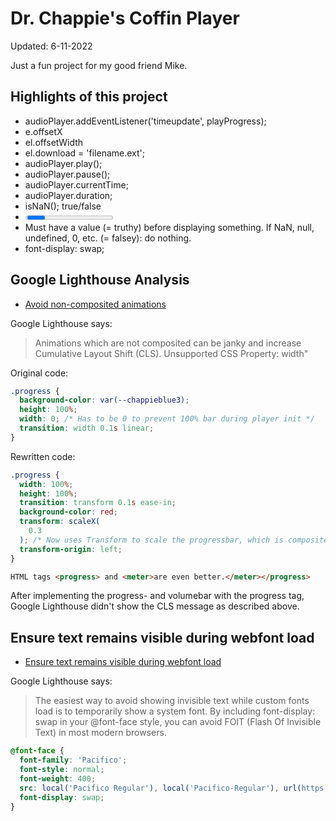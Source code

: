 # Dr. Chappie's Coffin Player

Updated: 6-11-2022

Just a fun project for my good friend Mike.

## Highlights of this project

- audioPlayer.addEventListener('timeupdate', playProgress);
- e.offsetX
- el.offsetWidth
- el.download = 'filename.ext';
- audioPlayer.play();
- audioPlayer.pause();
- audioPlayer.currentTime;
- audioPlayer.duration;
- isNaN(); true/false
- <progress> and <meter>
- Must have a value (= truthy) before displaying something. If NaN, null, undefined, 0, etc. (= falsey): do nothing.
- font-display: swap; 


## Google Lighthouse Analysis

- [Avoid non-composited animations](https://web.dev/non-composited-animations/)

Google Lighthouse says:

> Animations which are not composited can be janky and increase Cumulative Layout Shift (CLS). Unsupported CSS Property: width"

Original code:

```css
.progress {
  background-color: var(--chappieblue3);
  height: 100%;
  width: 0; /* Has to be 0 to prevent 100% bar during player init */
  transition: width 0.1s linear;
}
```

Rewritten code:

```css
.progress {
  width: 100%;
  height: 100%;
  transition: transform 0.1s ease-in;
  background-color: red;
  transform: scaleX(
    0.3
  ); /* Now uses Transform to scale the progressbar, which is composited */
  transform-origin: left;
}
```

```html
HTML tags <progress> and <meter>are even better.</meter></progress>
```

After implementing the progress- and volumebar with the progress tag, Google Lighthouse didn't show the CLS message as described above.

## Ensure text remains visible during webfont load

- [Ensure text remains visible during webfont load](https://web.dev/font-display/)

Google Lighthouse says:
> The easiest way to avoid showing invisible text while custom fonts load is to temporarily show a system font. By including font-display: swap in your @font-face style, you can avoid FOIT (Flash Of Invisible Text) in most modern browsers.

```css
@font-face {
  font-family: 'Pacifico';
  font-style: normal;
  font-weight: 400;
  src: local('Pacifico Regular'), local('Pacifico-Regular'), url(https://fonts.gstatic.com/s/pacifico/v12/FwZY7-Qmy14u9lezJ-6H6MmBp0u-.woff2) format('woff2');
  font-display: swap;
}
```